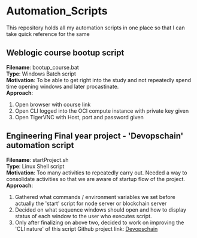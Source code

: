 # Automation_Scripts
This repository holds all my automation scripts in one place so that I can take quick reference for the same

## Weblogic course bootup script
**Filename**: bootup_course.bat  
**Type**: Windows Batch script  
**Motivation**: To be able to get right into the study and not repeatedly spend time opening windows and later procastinate.   
**Approach**:  
1. Open browser with course link
2. Open CLI logged into the OCI compute instance with private key given
3. Open TigerVNC with Host, port and password given


## Engineering Final year project - 'Devopschain' automation script
**Filename**: startProject.sh  
**Type**: Linux Shell script  
**Motivation**: Too many activities to repeatedly carry out. Needed a way to consolidate activities so that we are aware of startup flow of the project.  
**Approach**:  
1. Gathered what commands / environment variables we set before actually the 'start' script for node server or blockchain server
2. Decided on what sequence windows should open and how to display status of each window to the user who executes script.
3. Only after finalizing on above two, decided to work on improving the 'CLI nature' of this script
Github project link: [Devopschain](https://github.com/AdityaNambiar/MajorProject_automated)
